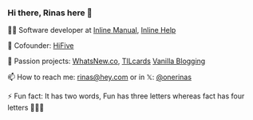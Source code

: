 ### Hi there, Rinas here 👋

<!--
**onerinas/onerinas** is a ✨ _special_ ✨ repository because its `README.md` (this file) appears on your GitHub profile.

Here are some ideas to get you started:

- 🔭 I’m currently working on [HIGHSCORE.domains](https://highscore.domains), [TIL DEV](https://tildev.carrd.co)
- 🌱 I’m currently learning Flutter
- 👯 I’m looking to collaborate on ...
- 🤔 I’m looking for help with ...
- 💬 Ask me about ...
- 📫 How to reach me: rinas@hey.com or 
- ⚡ Fun fact: Fun has three letters whereas fact has four letters and its a two word 🤷
-->


👨‍💻 Software developer at [Inline Manual](http://inlinemanual.com), [Inline Help](http://inlinehelp.com)

👋 Cofounder: [HiFive](https://tryhifive.com?ref=github_onerinas)

🤩 Passion projects: [WhatsNew.co](https://whatsnew.co), [TILcards](https://tilcards.com) [Vanilla Blogging](https://vanillablogging.com)

📫 How to reach me: rinas@hey.com or in 𝕏: [@onerinas](https://x.com/onerinas)

⚡ Fun fact: It has two words, Fun has three letters whereas fact has four letters 🤷🙈🤓
